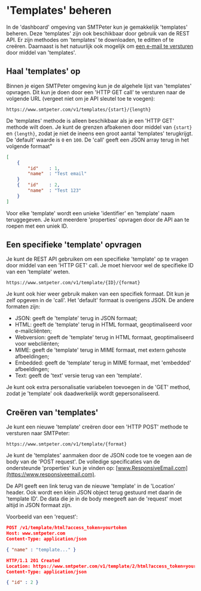 # 'Templates' beheren

In de 'dashboard' omgeving van SMTPeter kun je gemakkelijk 'templates' beheren.
Deze 'templates' zijn ook beschikbaar door gebruik van de REST API.
Er zijn methodes om 'templates' te downloaden, te editten of te creëren.
Daarnaast is het natuurlijk ook mogelijk om [een e-mail te versturen](rest-send)
door middel van 'templates'.

## Haal 'templates' op

Binnen je eigen SMTPeter omgeving kun je de algehele lijst van 'templates' opvragen.
Dit kun je doen door een 'HTTP GET call' te versturen  naar de volgende URL
(vergeet niet om je API sleutel toe te voegen):

```text
https://www.smtpeter.com/v1/templates/{start}/{length}
```

De 'templates' methode is alleen beschikbaar als je een 'HTTP GET' methode wilt doen.
Je kunt de grenzen afbakenen door middel van `{start}` en `{length}`, zodat je niet 
de ineens een groot aantal 'templates' terugkrijgt. De 'default' waarde is `0` en `100`.
De 'call' geeft een JSON array terug in het volgende formaat"

```json
[
    {
        "id"    : 1,
        "name"  : "Test email"
    }
    {   "id"    : 2,
        "name"  : "Test 123"
    }
]
```
Voor elke 'template' wordt een unieke 'identifier' en 'template' naam teruggegeven.
Je kunt meerdere 'properties' opvragen door de API aan te roepen met een uniek ID. 

## Een specifieke 'template' opvragen

Je kunt de REST API gebruiken om een specifieke 'template' op te vragen door middel van
een 'HTTP GET' call. Je moet hiervoor wel de specifieke ID van een 'template' weten.

```text
https://www.smtpeter.com/v1/template/{ID}/{format}
```

Je kunt ook hier weer gebruik maken van een specifiek formaat.
Dit kun je zelf opgeven in de 'call'. Het 'default' formaat is
overigens JSON. De andere formaten zijn:

- JSON: geeft de 'template' terug in JSON formaat;
- HTML: geeft de 'template' terug in HTML formaat, geoptimaliseerd voor e-mailcliënten;
- Webversion: geeft de 'template' terug in HTML formaat, geoptimaliseerd voor webcliënten;
- MIME: geeft de 'template' terug in MIME formaat, met extern gehoste afbeeldingen;
- Embedded: geeft de 'template' terug in MIME formaat, met 'embedded' afbeeldingen;
- Text: geeft de 'text' versie terug van een 'template'.

Je kunt ook extra personalisatie variabelen toevoegen in de 'GET' method, zodat je
'template' ook daadwerkelijk wordt gepersonaliseerd. 

## Creëren van 'templates'

Je kunt een nieuwe 'template' creëren door een 'HTTP POST' methode te versturen 
naar SMTPeter:

```text
https://www.smtpeter.com/v1/template/{format}
```

Je kunt de 'templates' aanmaken door de JSON code toe te voegen aan de body van de 
'POST request'. De volledige specificaties van de ondersteunde 'properties' kun je 
vinden op: [www.ResponsiveEmail.com](https://www.responsiveemail.com).

De API geeft een link terug van de nieuwe 'template' in de 'Location' header.
Ook wordt een klein JSON object terug gestuurd met daarin de 'template ID'.
De data die je in de body meegeeft aan de 'request' moet altijd in JSON formaat
zijn.

Voorbeeld van een 'request':

```json
POST /v1/template/html?access_token=yourtoken
Host: www.smtpeter.com
Content-Type: application/json

{ "name" : "template..." }

HTTP/1.1 201 Created
Location: https://www.smtpeter.com/v1/template/2/html?access_token=yourtoken
Content-Type: application/json

{ "id" : 2 }
```